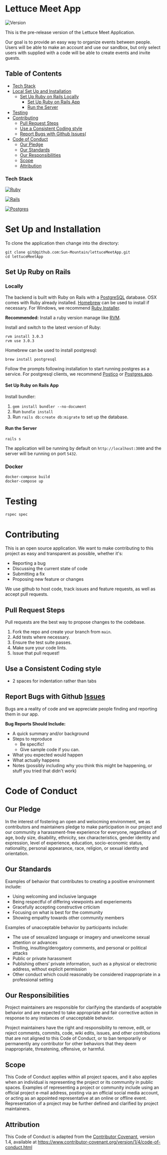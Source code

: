 # Lettuce Meet App 
![Version][Version.js]

This is the pre-release version of the Lettuce Meet Application.

Our goal is to provide an easy way to organize events between people. Users will be able to make an account and use our sandbox, but only select users with supplied with a code will be able to create events and invite guests.

## Table of Contents

- [Tech Stack](#tech-stack)
- [Local Set Up and Installation](#local-set-up-and-installation)
  * [Set Up Ruby on Rails Locally](#set-up-ruby-on-rails-locally)
    + [Set Up Ruby on Rails App](#set-up-ruby-on-rails-app)
    + [Run the Server](#run-the-server)
- [Testing](#testing)
- [Contributing](#contributing)
  * [Pull Request Steps](#pull-request-steps)
  * [Use a Consistent Coding style](#use-a-consistent-coding-style)
  * [Report Bugs with Github Issues(](#report-bugs-with-github--issues)
- [Code of Conduct](#code-of-conduct)
  * [Our Pledge](#our-pledge)
  * [Our Standards](#our-standards)
  * [Our Responsibilities](#our-responsibilities)
  * [Scope](#scope)
  * [Attribution](#attribution)

### Tech Stack
[![Ruby][Ruby.js]][Ruby-url]

[![Rails][Rails.js]][Rails-url]

[![Postgres][Postgres.js]][Postgres-url]

# Set Up and Installation
To clone the application then change into the directory:

```
git clone git@github.com:Sun-Mountain/lettuceMeetApp.git
cd lettuceMeetApp
```

## Set Up Ruby on Rails

### Locally

The backend is built with Ruby on Rails with a [PostgreSQL](Postgres-url) database. OSX comes with Ruby already installed. [Homebrew](https://brew.sh/) can be used to install if necessary. For Windows, we recommend [Ruby Installer](https://rubyinstaller.org/).

**Recommended:** Install a ruby version manage like [RVM](https://rvm.io/).

Install and switch to the latest version of Ruby:

```
rvm install 3.0.3
rvm use 3.0.3
```

Homebrew can be used to install postgresql:

```
brew install postgresql
```

Follow the prompts following installation to start running postgres as a service. For postgresql clients, we recommend [Postico](https://eggerapps.at/postico/) or [Postgres.app](https://postgresapp.com/downloads.html).

#### Set Up Ruby on Rails App
Install bundler:

1. `gem install bundler --no-document`
2. Run `bundle install`
3. Run `rails db:create db:migrate` to set up the database.

#### Run the Server

```
rails s
```

The application will be running by default on `http://localhost:3000` and the server will be running on port `5432`.

### Docker

```
docker-compose build
docker-compose up
```

# Testing

`rspec spec`

# Contributing

This is an open source application. We want to make contributing to this project as easy and transparent as possible, whether it's:

* Reporting a bug
* Discussing the current state of code
* Submitting a fix
* Proposing new feature or changes

We use github to host code, track issues and feature requests, as well as accept pull requests.

## Pull Request Steps

Pull requests are the best way to propose changes to the codebase.

1. Fork the repo and create your branch from `main`.
2. Add tests where necessary.
3. Ensure the test suite passes.
4. Make sure your code lints.
5. Issue that pull request!

## Use a Consistent Coding style

* 2 spaces for indentation rather than tabs

## Report Bugs with Github [Issues](https://github.com/Sun-Mountain/lettuceMeetApp/issues)

Bugs are a reality of code and we appreciate people finding and reporting them in our app.

**Bug Reports Should Include:**

- A quick summary and/or background
- Steps to reproduce
  - Be specific!
  - Give sample code if you can.
- What you expected would happen
- What actually happens
- Notes (possibly including why you think this might be happening, or stuff you tried that didn't work)

# Code of Conduct

## Our Pledge

In the interest of fostering an open and welocming environment, we as contributors and maintainers pledge to make participation in our project and our community a harassment-free experience for everyone, regardless of age, body size, disability, ethnicity, sex characteristics, gender identity and expression, level of experience, education, socio-economic status, nationality, personal appearance, race, religion, or sexual identity and orientation.

## Our Standards

Examples of behavior that contributes to creating a positive environment include:

* Using welcoming and inclusive language
* Being respectful of differing viewpoints and experiements
* Gracefully accepting constructive crticism
* Focusing on what is best for the community
* Showing empathy towards other community members

Examples of unacceptable behavior by participants include:

* The use of sexualized language or imagery and unwelcome sexual attention or advances
* Trolling, insulting/derogatory comments, and personal or political attacks
* Public or private harassment
* Publishing others’ private information, such as a physical or electronic address, without explicit permission
* Other conduct which could reasonably be considered inappropriate in a professional setting

## Our Responsibilities

Project maintainers are responsible for clarifying the standards of aceptable behavior and are expected to take appropriate and fair corrective action in response to any instances of unacceptable behavior.

Project maintainers have the right and responsibility to remove, edit, or reject comments, commits, code, wiki edits, issues, and other contributions that are not aligned to this Code of Conduct, or to ban temporarily or permanently any contributor for other behaviors that they deem inappropriate, threatening, offensive, or harmful.

## Scope

This Code of Conduct applies within all project spaces, and it also applies when an individual is representing the project or its community in public spaces. Examples of representing a project or community include using an official project e-mail address, posting via an official social media account, or acting as an appointed representative at an online or offline event. Representation of a project may be further defined and clarified by project maintainers.

## Attribution

This Code of Conduct is adapted from the [Contributor Covenant](http://contributor-covenant.org/), version 1.4, available at https://www.contributor-covenant.org/version/1/4/code-of-conduct.html

<!-- MARKDOWN LINKS & IMAGES -->
[Version.js]: https://img.shields.io/github/v/release/sun-mountain/lettucemeetapp?include_prereleases
[Vue.js]: https://img.shields.io/badge/Vue.js-35495E?style=for-the-badge&logo=vuedotjs&logoColor=4FC08D
[Vue-url]: https://vuejs.org/
[Ruby.js]: https://img.shields.io/badge/ruby-%23CC342D.svg?style=for-the-badge&logo=ruby&logoColor=white
[Ruby-url]: https://www.ruby-lang.org/en/
[Rails.js]: https://img.shields.io/badge/rails-%23CC0000.svg?style=for-the-badge&logo=ruby-on-rails&logoColor=white
[Rails-url]: https://rubyonrails.org/
[Postgres.js]: https://img.shields.io/badge/postgres-%23316192.svg?style=for-the-badge&logo=postgresql&logoColor=white
[Postgres-url]: https://www.postgresql.org/
